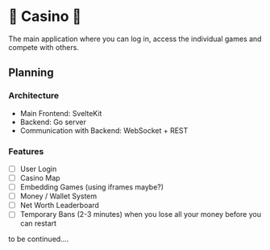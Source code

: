 # 🎰 Casino 🎰

The main application where you can log in, access the individual games and compete with others.

## Planning

### Architecture
- Main Frontend: SvelteKit
- Backend: Go server
- Communication with Backend: WebSocket + REST

### Features

- [ ] User Login
- [ ] Casino Map
- [ ] Embedding Games (using iframes maybe?)
- [ ] Money / Wallet System
- [ ] Net Worth Leaderboard
- [ ] Temporary Bans (2-3 minutes) when you lose all your money before you can restart

to be continued....
